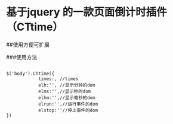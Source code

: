 
# 基于jquery 的一款页面倒计时插件（CTtime）

##使用方便可扩展

###使用方法

<pre>
<code>
$('body').CTtime({
            times:, //times
            elh:'', //显示分钟的dom
            elms:'',//显示秒的dom
            elhm:'',//显示毫秒的dom
            elrun:'',//运行事件的dom
            elstop:''//停止事件的dom
})
</code>
</pre>